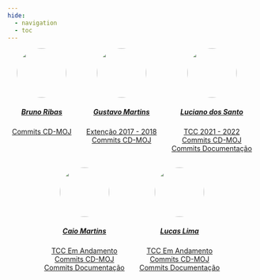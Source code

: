```yaml
---
hide:
  - navigation
  - toc
---
```


<center>

<div style="display: flex; flex-direction: row; gap: 30px; flex-wrap: wrap; justify-content: center;" >
    <div>
        <a href="https://github.com/bcribas">
                <img style="border-radius: 50%;" src="https://github.com/bcribas.png" width="100px;"/>
                <h5>Bruno Ribas</h5>
        </a>
        <a href="https://github.com/cd-moj/cdmoj/commits?author=bcribas">Commits CD-MOJ</a>
    </div>
    <div>
        <a href="https://github.com/Gustavooguto">
                <img style="border-radius: 50%;" src="https://github.com/Gustavooguto.png" width="100px;"/>
                <h5>Gustavo Martins</h5>
        </a>
        <div style="display: flex; flex-direction: column">
            <a href="/steps/extGustavo/" class="image fit">Extenção 2017 - 2018</a>
            <a href="https://github.com/cd-moj/cdmoj/commits?author=Gustavooguto">Commits CD-MOJ</a>
        </div>
    </div>
    <div>
        <a href="https://github.com/lucianosz7">
                <img style="border-radius: 50%;" src="https://github.com/lucianosz7.png" width="100px;"/>
                <h5>Luciano dos Santo</h5>
        </a>
        <div style="display: flex; flex-direction: column">
            <a href="/steps/tccLuciano/" class="image fit">TCC 2021 - 2022</a>
            <a href="https://github.com/cd-moj/cdmoj/commits?author=lucianosz7">Commits CD-MOJ</a>
            <a href="https://github.com/cd-moj/cd-moj.docs/commits?author=lucianosz7"> Commits Documentação</a>
        </div>
    </div>
    <div>
        <a href="https://github.com/linktocaio">
                <img style="border-radius: 50%;" src="https://github.com/linktocaio.png" width="100px;"/>
                <h5>Caio Martins</h5>
        </a>
        <div style="display: flex; flex-direction: column">
            <a href="" class="image fit">TCC Em Andamento</a>
            <a href="https://github.com/cd-moj/cdmoj/commits?author=linktocaio">Commits CD-MOJ</a>
            <a href="https://github.com/cd-moj/cd-moj.docs/commits?author=linktocaio"> Commits Documentação</a>
        </div>
    </div>
    <div>
        <a href="https://github.com/mibasFerraz">
                <img style="border-radius: 50%;" src="https://github.com/mibasFerraz.png" width="100px;"/>
                <h5>Lucas Lima</h5>
        </a>
        <div style="display: flex; flex-direction: column">
            <a href="" class="image fit">TCC Em Andamento</a>
            <a href="https://github.com/cd-moj/cdmoj/commits?author=mibasFerraz">Commits CD-MOJ</a>
            <a href="https://github.com/cd-moj/cd-moj.docs/commits?author=mibasFerraz"> Commits Documentação</a>
        </div>
    </div>
</div>
    
</center>